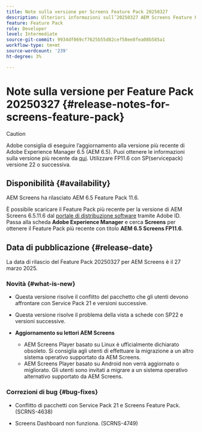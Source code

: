 ```yaml
---
title: Note sulla versione per Screens Feature Pack 20250327
description: Ulteriori informazioni sull’20250327 AEM Screens Feature Pack rilasciato il 27 marzo 2025.
feature: Feature Pack
role: Developer
level: Intermediate
source-git-commit: 9934df069cf7625b55d82cef58ee8fea08b585a1
workflow-type: tm+mt
source-wordcount: '239'
ht-degree: 3%

---
```


# Note sulla versione per Feature Pack 20250327 {#release-notes-for-screens-feature-pack}

>[!CAUTION]
>Adobe consiglia di eseguire l’aggiornamento alla versione più recente di Adobe Experience Manager 6.5 (AEM 6.5). Puoi ottenere le informazioni sulla versione più recente da [qui](https://experienceleague.adobe.com/it/docs/experience-manager-65/content/release-notes/release-notes).
>Utilizzare FP11.6 con SP(servicepack) versione 22 o successiva.

## Disponibilità {#availability}

AEM Screens ha rilasciato AEM 6.5 Feature Pack 11.6.

È possibile scaricare il Feature Pack più recente per la versione di AEM Screens 6.5.11.6 dal [portale di distribuzione software](https://experience.adobe.com/#/downloads/content/software-distribution/it/aem.html) tramite Adobe ID. Passa alla scheda **Adobe Experience Manager** e cerca **Screens** per ottenere il Feature Pack più recente con titolo **AEM 6.5 Screens FP11.6**.

## Data di pubblicazione {#release-date}

La data di rilascio del Feature Pack 20250327 per AEM Screens è il 27 marzo 2025.

### Novità {#what-is-new}

* Questa versione risolve il conflitto del pacchetto che gli utenti devono affrontare con Service Pack 21 e versioni successive.

* Questa versione risolve il problema della vista a schede con SP22 e versioni successive.

* **Aggiornamento su lettori AEM Screens**
   * AEM Screens Player basato su Linux è ufficialmente dichiarato obsoleto. Si consiglia agli utenti di effettuare la migrazione a un altro sistema operativo supportato da AEM Screens.
   * AEM Screens Player basato su Android non verrà aggiornato o migliorato. Gli utenti sono invitati a migrare a un sistema operativo alternativo supportato da AEM Screens.

### Correzioni di bug {#bug-fixes}

* Conflitto di pacchetti con Service Pack 21 e Screens Feature Pack. (SCRNS-4638)

* Screens Dashboard non funziona. (SCRNS-4749)

